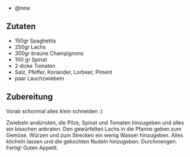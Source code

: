 - @new

## Zutaten
- 150gr Spaghettis
- 250gr Lachs
- 300gr braune Champignons
- 100 gr Spinat
- 2 dicke Tomaten
- Salz, Pfeffer, Koriander, Lorbeer, Piment
- paar Lauchzwiebeln

## Zubereitung
Vorab schonmal alles klein schneiden :)

Zwiebeln andünsten, die Pilze, Spinat und Tomaten hinzugeben und alles ein bisschen anbraten. Den gewürfelten Lachs in die Pfanne geben zum Gemüse. Würzen und zum Strecken ein wenig Wasser hinzugeben. Alles köcheln lassen und die gekochten Nudeln hinzugeben. Durchmengen. Fertig! Guten Appetit.
